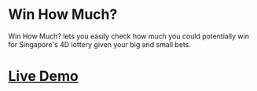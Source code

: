 # Win How Much? 
Win How Much? lets you easily check how much you could potentially win for Singapore's 4D lottery given your big and small bets.
# [Live Demo](https://4d.kenif.xyz/)
